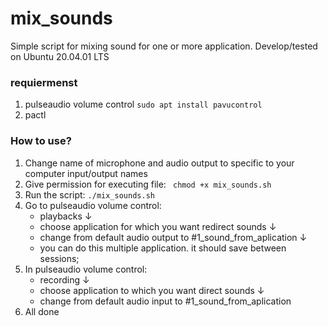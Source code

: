 # mix_sounds
Simple script for mixing sound for one or more application.
Develop/tested on Ubuntu 20.04.01 LTS
### requiermenst
1. pulseaudio volume control
	``` sudo apt install pavucontrol ```
2. pactl

### How to use?

1. Change name of microphone and audio output to specific to your computer input/output names
2. Give permission for executing file:
	``` chmod +x mix_sounds.sh```
3. Run the script:
	``` ./mix_sounds.sh ```
4. Go to pulseaudio volume control:
	* playbacks
		↓
	* choose application for which you want redirect sounds
		↓
	* change from default audio output to #1_sound_from_aplication
		↓
	* you can do this multiple application.
it should save between sessions;
5. In pulseaudio volume control:
	* recording
		↓
	* choose application to which you want direct sounds
		↓
	* change from default audio input to #1_sound_from_aplication
6. All done
